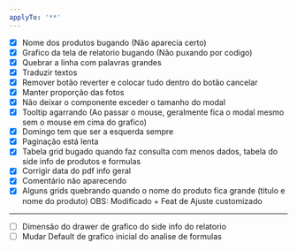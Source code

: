 ```yaml
---
applyTo: '**'
--- 
```


- [x] Nome dos produtos bugando (Não aparecia certo)
- [x] Grafico da tela de relatorio bugando (Não puxando por codigo) 
- [x] Quebrar a linha com palavras grandes
- [x] Traduzir textos
- [x] Remover botão reverter e colocar tudo dentro do botão cancelar
- [x] Manter proporção das fotos
- [x] Não deixar o componente exceder o tamanho do modal
- [x] Tooltip agarrando (Ao passar o mouse, geralmente fica o modal mesmo sem o mouse em cima do grafico)
- [x] Domingo tem que ser a esquerda sempre 
- [x] Paginação está lenta
- [x] Tabela grid bugado quando faz consulta com menos dados, tabela do side info de produtos e formulas
- [x] Corrigir data do pdf info geral 
- [x] Comentário não aparecendo 
- [x] Alguns grids quebrando quando o nome do produto fica grande (titulo e nome do produto) OBS: Modificado + Feat de Ajuste customizado

---

- [ ] Dimensão do drawer de grafico do side info do relatorio
- [ ] Mudar Default de grafico inicial do analise de formulas